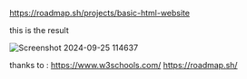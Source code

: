 https://roadmap.sh/projects/basic-html-website

this is the result

![Screenshot 2024-09-25 114637](https://github.com/user-attachments/assets/ea44d682-674c-4620-8c45-0d010c727b67)


thanks to :
https://www.w3schools.com/
https://roadmap.sh/
